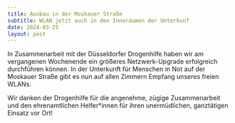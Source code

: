 ```yaml
---
title: Ausbau in der Moskauer Straße
subtitle: WLAN jetzt auch in den Inneräumen der Unterkunf
date: 2024-03-25
layout: post
---
```


In Zusammenarbeit mit der Düsseldorfer Drogenhilfe haben wir am vergangenen Wochenende ein größeres Netzwerk-Upgrade erfolgreich durchführen können. In der Unterkunft für Menschen in Not auf der Moskauer Straße gibt es nun auf allen Zimmern Empfang unseres freien WLANs.

Wir danken der Drogenhilfe für die angenehme, zügige Zusammenarbeit und den ehrenamtlichen Helfer\*innen für ihren unermüdlichen, ganztätigen Einsatz vor Ort!
